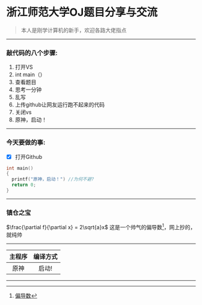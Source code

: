# 浙江师范大学OJ题目分享与交流

> 本人是刚学计算机的新手，欢迎各路大佬指点
---
### 敲代码的八个步骤:
1. 打开VS
2. int main（）
3. 查看题目
4. 思考一分钟
5. 乱写
6. 上传github让网友运行跑不起来的代码
7. 关闭vs
8. 原神，启动！
---
### 今天要做的事:
- [x] 打开Github

```c
int main()
{
  printf("原神，启动！") //为何不避?
  return 0;
}
```
---
### 镇仓之宝
$\frac{\partial f}{\partial x} = 2\sqrt{a}x$
这是一个帅气的偏导数[^数学]，网上抄的，就纯帅

---

|主程序|编译方式|
|:-:|:-:|
|原神|启动!|

---




[^数学]:[偏导数](https://baike.baidu.com/item/%E5%81%8F%E5%AF%BC%E6%95%B0/5536984?fr=ge_ala "你小子还真点啊")
